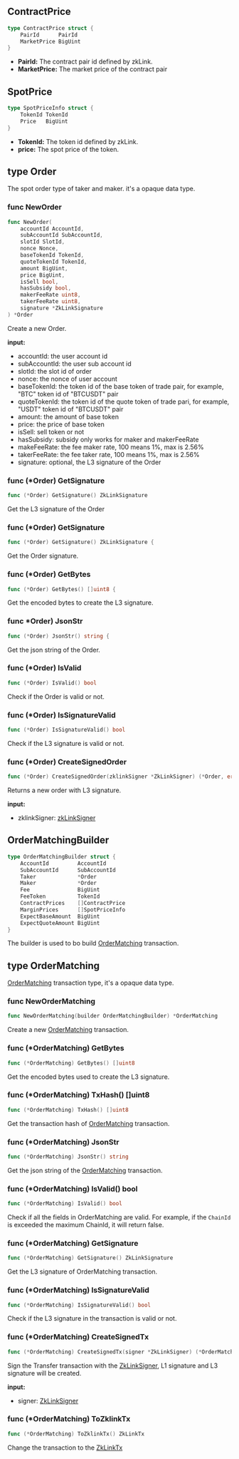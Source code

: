## ContractPrice

```go
type ContractPrice struct {
    PairId      PairId
    MarketPrice BigUint
}
```

* **PairId:** The contract pair id defined by zkLink.
* **MarketPrice:** The market price of the contract pair

## SpotPrice

```go
type SpotPriceInfo struct {
	TokenId TokenId
	Price   BigUint
}
```
* **TokenId:** The token id defined by zkLink.
* **price:** The spot price of the token.

## type Order
The spot order type of taker and maker. it's a opaque data type.

### func NewOrder

```go
func NewOrder(
    accountId AccountId,
    subAccountId SubAccountId,
    slotId SlotId,
    nonce Nonce,
    baseTokenId TokenId,
    quoteTokenId TokenId,
    amount BigUint,
    price BigUint,
    isSell bool,
    hasSubsidy bool,
    makerFeeRate uint8,
    takerFeeRate uint8,
    signature *ZkLinkSignature
) *Order
```
Create a new Order.

**input:**
* accountId: the user account id 
* subAccountId: the user sub account id
* slotId: the slot id of order
* nonce: the nonce of user account
* baseTokenId: the token id of the base token of trade pair, for example,  "BTC" token id of "BTCUSDT" pair
* quoteTokenId: the token id of the quote token of trade pari, for example, "USDT" token id of "BTCUSDT" pair
* amount: the amount of base token
* price: the price of base token
* isSell: sell token or not
* hasSubsidy: subsidy only works for maker and makerFeeRate
* makeFeeRate: the fee maker rate, 100 means 1%, max is 2.56%
* takerFeeRate: the fee taker rate, 100 means 1%, max is 2.56%
* signature: optional, the L3 signature of the Order

### func (*Order) GetSignature

```go
func (*Order) GetSignature() ZkLinkSignature
```
Get the L3 signature of the Order

### func (*Order) GetSignature

```go
func (*Order) GetSignature() ZkLinkSignature {
```
Get the Order signature.

### func (*Order) GetBytes

```go
func (*Order) GetBytes() []uint8 {
```
Get the encoded bytes to create the L3 signature.

### func  *Order) JsonStr

```go
func (*Order) JsonStr() string {
```
Get the json string of the Order.

### func (*Order) IsValid

```go
func (*Order) IsValid() bool
```
Check if the Order is valid or not.

### func (*Order) IsSignatureValid

```go
func (*Order) IsSignatureValid() bool
```

Check if the L3 signature is valid or not.

### func (*Order) CreateSignedOrder

```go
func (*Order) CreateSignedOrder(zklinkSigner *ZkLinkSigner) (*Order, error)
```
Returns a new order with L3 signature.

**input:**
* zklinkSigner: [zkLinkSigner](../signer.md#type-zklinksigner)


## OrderMatchingBuilder

```go
type OrderMatchingBuilder struct {
    AccountId         AccountId
    SubAccountId      SubAccountId
    Taker             *Order
    Maker             *Order
    Fee               BigUint
    FeeToken          TokenId
    ContractPrices    []ContractPrice
    MarginPrices      []SpotPriceInfo
    ExpectBaseAmount  BigUint
    ExpectQuoteAmount BigUint
}
```
The builder is used to bo build [OrderMatching]() transaction.

## type OrderMatching
[OrderMatching]() transaction type, it's a opaque data type.

### func NewOrderMatching
```go
func NewOrderMatching(builder OrderMatchingBuilder) *OrderMatching
```
Create a new [OrderMatching](#type-ordermatching) transaction.

### func (*OrderMatching) GetBytes
```go
func (*OrderMatching) GetBytes() []uint8
```
Get the encoded bytes used to create the L3 signature.

### func (*OrderMatching) TxHash() []uint8

```go
func (*OrderMatching) TxHash() []uint8
```
Get the transaction hash of [OrderMatching](#type-ordermatching) transaction.

### func (*OrderMatching) JsonStr

```go
func (*OrderMatching) JsonStr() string
```
Get the json string of the [OrderMatching](#type-ordermatching) transaction.

### func (*OrderMatching) IsValid() bool

```go
func (*OrderMatching) IsValid() bool
```
Check if all the fields in OrderMatching are valid. For example, if the `ChainId` is exceeded the maximum ChainId, it will return false.

### func (*OrderMatching) GetSignature

```go
func (*OrderMatching) GetSignature() ZkLinkSignature
```
Get the L3 signature of OrderMatching transaction.

### func (*OrderMatching) IsSignatureValid

```go
func (*OrderMatching) IsSignatureValid() bool
```
Check if the L3 signature in the transaction is valid or not.

### func (*OrderMatching) CreateSignedTx

```go
func (*OrderMatching) CreateSignedTx(signer *ZkLinkSigner) (*OrderMatching, error)
```
Sign the Transfer transaction with the [ZkLinkSigner](../signer.md#type-zklinksigner), L1 signature and L3 signature will be created.

**input:**
* signer: [ZkLinkSigner](../signer.md#type-zklinksigner)

### func (*OrderMatching) ToZklinkTx

```go
func (*OrderMatching) ToZklinkTx() ZkLinkTx
```
Change the transaction to the [ZkLinkTx](../basic_types.md#zklinktx)

